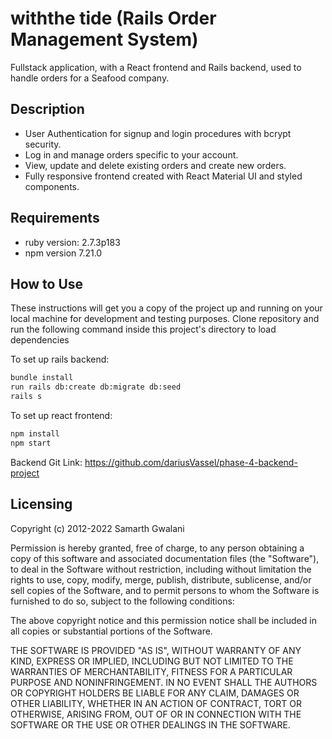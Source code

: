 # withthe tide (Rails Order Management System)

Fullstack application, with a React frontend and Rails backend, used to handle orders for a Seafood company.

## Description

- User Authentication for signup and login procedures with bcrypt security.
- Log in and manage orders specific to your account.
- View, update and delete existing orders and create new orders.
- Fully responsive frontend created with React Material UI and styled components.


## Requirements

- ruby version: 2.7.3p183
- npm version 7.21.0

## How to Use

These instructions will get you a copy of the project up and running on your local machine for development and testing purposes.
Clone repository and run the following command inside this project's directory to load dependencies

To set up rails backend:

```bash
bundle install
run rails db:create db:migrate db:seed
rails s
```

To set up react frontend:

```bash
npm install
npm start
```

Backend Git Link: https://github.com/dariusVassel/phase-4-backend-project

## Licensing

Copyright (c) 2012-2022 Samarth Gwalani

Permission is hereby granted, free of charge, to any person obtaining
a copy of this software and associated documentation files (the
"Software"), to deal in the Software without restriction, including
without limitation the rights to use, copy, modify, merge, publish,
distribute, sublicense, and/or sell copies of the Software, and to
permit persons to whom the Software is furnished to do so, subject to
the following conditions:

The above copyright notice and this permission notice shall be
included in all copies or substantial portions of the Software.

THE SOFTWARE IS PROVIDED "AS IS", WITHOUT WARRANTY OF ANY KIND,
EXPRESS OR IMPLIED, INCLUDING BUT NOT LIMITED TO THE WARRANTIES OF
MERCHANTABILITY, FITNESS FOR A PARTICULAR PURPOSE AND
NONINFRINGEMENT. IN NO EVENT SHALL THE AUTHORS OR COPYRIGHT HOLDERS BE
LIABLE FOR ANY CLAIM, DAMAGES OR OTHER LIABILITY, WHETHER IN AN ACTION
OF CONTRACT, TORT OR OTHERWISE, ARISING FROM, OUT OF OR IN CONNECTION
WITH THE SOFTWARE OR THE USE OR OTHER DEALINGS IN THE SOFTWARE.
